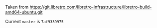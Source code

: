 Taken from https://git.libretro.com/libretro-infrastructure/libretro-build-amd64-ubuntu.git

Current `master` is `7af9339975`